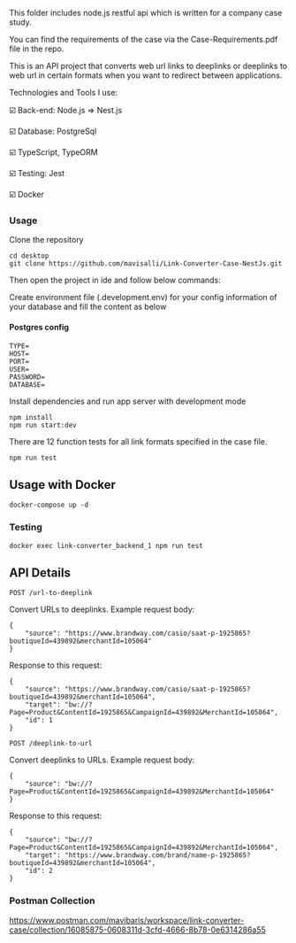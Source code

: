 This folder includes node.js restful api which is written for a company case study.

You can find the requirements of the case via the Case-Requirements.pdf file in the repo.

This is an API project that converts web url links to deeplinks or deeplinks to web url in certain formats when you want to redirect between applications.

Technologies and Tools I use:

:ballot_box_with_check: Back-end: Node.js => Nest.js

:ballot_box_with_check: Database: PostgreSql

:ballot_box_with_check: TypeScript, TypeORM

:ballot_box_with_check: Testing: Jest

:ballot_box_with_check: Docker

### Usage

Clone the repository

```
cd desktop
git clone https://github.com/mavisalli/Link-Converter-Case-NestJs.git
```

Then open the project in ide and follow below commands:

Create environment file (.development.env) for your config information of your database and fill the content as below

#### Postgres config

```
TYPE=
HOST=
PORT=
USER=
PASSWORD=
DATABASE=
```

Install dependencies and run app server with development mode

```
npm install
npm run start:dev
```

There are 12 function tests for all link formats specified in the case file.

```
npm run test
```

## Usage with Docker

```
docker-compose up -d
```

### Testing

```
docker exec link-converter_backend_1 npm run test
```

## API Details

`POST /url-to-deeplink`

Convert URLs to deeplinks. Example request body:

```
{
    "source": "https://www.brandway.com/casio/saat-p-1925865?boutiqueId=439892&merchantId=105064"
}
```

Response to this request:

```
{
    "source": "https://www.brandway.com/casio/saat-p-1925865?boutiqueId=439892&merchantId=105064",
    "target": "bw://?Page=Product&ContentId=1925865&CampaignId=439892&MerchantId=105064",
    "id": 1
}
```

`POST /deeplink-to-url`

Convert deeplinks to URLs. Example request body:

```
{
    "source": "bw://?Page=Product&ContentId=1925865&CampaignId=439892&MerchantId=105064"
}
```

Response to this request:

```
{
    "source": "bw://?Page=Product&ContentId=1925865&CampaignId=439892&MerchantId=105064",
    "target": "https://www.brandway.com/brand/name-p-1925865?boutiqueId=439892&merchantId=105064",
    "id": 2
}
```

### Postman Collection

https://www.postman.com/mavibaris/workspace/link-converter-case/collection/16085875-0608311d-3cfd-4666-8b78-0e6314286a55
